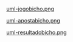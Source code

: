 [uml-jogobicho.png](..%2F..%2FAppData%2FLocal%2FTemp%2Fuml-jogobicho.png)

[uml-apostabicho.png](..%2F..%2FAppData%2FLocal%2FTemp%2Fuml-apostabicho.png)

[uml-resultadobicho.png](..%2F..%2FAppData%2FLocal%2FTemp%2Fuml-resultadobicho.png)